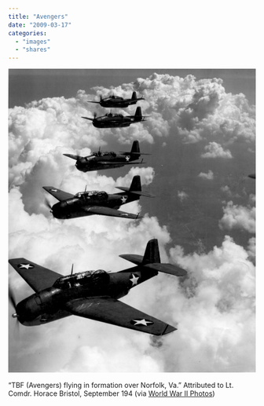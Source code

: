 ```yaml
---
title: "Avengers"
date: "2009-03-17"
categories: 
  - "images"
  - "shares"
---
```


![](images/4wnP83SaFl6pz5ftP6NQmucLo1_1280-834x1024.jpg)

“TBF (Avengers) flying in formation over Norfolk, Va.” Attributed to Lt. Comdr. Horace Bristol, September 194 (via [World War II Photos](http://www.archives.gov/research/ww2/photos/#aviation))
